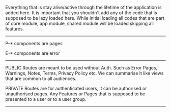 Everything that is stay alive/active through the lifetime of the application is added here. It is important that you
shouldn't add any of the code that is supposed to be lazy loaded here. While initial loading all codes that are part of
core module, app module, shared module will be loaded skipping all features.

---

P-\* components are pages

E-\* components are error

---

PUBLIC Routes are meant to be used without Auth. Such as Error Pages, Warnings, Notes, Terms, Privacy Policy etc. We can
summarise it like views that are common to all audiences.

PRIVATE Routes are for authenticated users, it can be authorised or unauthorised pages. Any Features or Pages that is
supposed to be presented to a user or to a user group.

---

